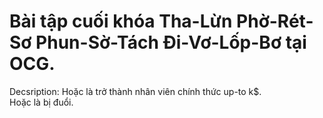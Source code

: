# Bài tập cuối khóa Tha-Lừn Phờ-Rét-Sơ Phun-Sờ-Tách Đi-Vơ-Lốp-Bơ tại OCG.

Decsription: Hoặc là trở thành nhân viên chính thức up-to k$. <br>
             Hoặc là bị đuổi.
